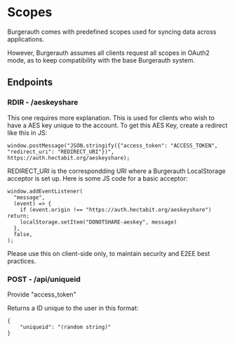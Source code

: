 # Scopes

Burgerauth comes with predefined scopes used for syncing data across applications.

However, Burgerauth assumes all clients request all scopes in OAuth2 mode, as to keep compatibility with the base Burgerauth system.

## Endpoints

### RDIR - /aeskeyshare

This one requires more explanation. This is used for clients who wish to have a AES key unique to the account. To get this AES Key, create a redirect like this in JS:

```
window.postMessage("JSON.stringify({"access_token": "ACCESS_TOKEN", "redirect_uri": "REDIRECT_URI"})", https://auth.hectabit.org/aeskeyshare);
```
REDIRECT_URI is the correspondding URI where a Burgerauth LocalStorage acceptor is set up. Here is some JS code for a basic acceptor:

```
window.addEventListener(
  "message",
  (event) => {
    if (event.origin !== "https://auth.hectabit.org/aeskeyshare") return;
    localStorage.setItem("DONOTSHARE-aeskey", message)
  },
  false,
);
```
Please use this on client-side only, to maintain security and E2EE best practices.

### POST - /api/uniqueid
Provide "access_token"

Returns a ID unique to the user in this format:

```
{
    "uniqueid": "(random string)"
}
```
